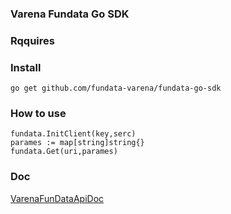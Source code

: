 ### Varena Fundata Go SDK

### Rqquires

### Install

````
go get github.com/fundata-varena/fundata-go-sdk

````


### How to use


````
fundata.InitClient(key,serc)
parames := map[string]string{}
fundata.Get(uri,parames)
````

### Doc

[VarenaFunDataApiDoc](http://open.varena.com/)